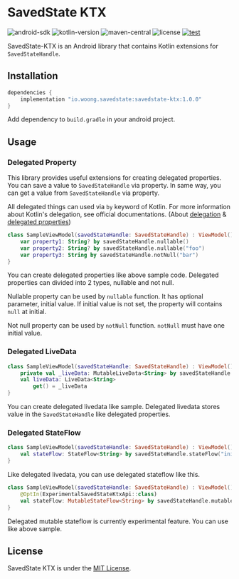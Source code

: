 # SavedState KTX

![android-sdk](https://img.shields.io/badge/android-21+-brightgreen?logo=android)
![kotlin-version](https://img.shields.io/badge/kotlin-1.7.20-blueviolet?logo=kotlin)
![maven-central](https://img.shields.io/maven-central/v/io.woong.savedstate/savedstate-ktx)
![license](https://img.shields.io/badge/license-MIT-blue)
[![test](https://github.com/cheonjaewoong/savedstate-ktx/actions/workflows/test.yaml/badge.svg)](https://github.com/cheonjaewoong/savedstate-ktx/actions/workflows/test.yaml)

SavedState-KTX is an Android library that contains Kotlin extensions for `SavedStateHandle`.

## Installation

```groovy
dependencies {
    implementation "io.woong.savedstate:savedstate-ktx:1.0.0"
}
```

Add dependency to `build.gradle` in your android project.

## Usage

### Delegated Property

This library provides useful extensions for creating delegated properties.
You can save a value to `SavedStateHandle` via property.
In same way, you can get a value from `SavedStateHandle` via property.

All delegated things can used via `by` keyword of Kotlin.
For more information about Kotlin's delegation, see official documentations.
(About [delegation](https://kotlinlang.org/docs/delegation.html) & [delegated properties](https://kotlinlang.org/docs/delegated-properties.html))

```kotlin
class SampleViewModel(savedStateHandle: SavedStateHandle) : ViewModel() {
    var property1: String? by savedStateHandle.nullable()
    var property2: String? by savedStateHandle.nullable("foo")
    var property3: String by savedStateHandle.notNull("bar")
}
```

You can create delegated properties like above sample code.
Delegated properties can divided into 2 types, nullable and not null.

Nullable property can be used by `nullable` function.
It has optional parameter, initial value.
If initial value is not set, the property will contains `null` at initial.

Not null property can be used by `notNull` function.
`notNull` must have one initial value.

### Delegated LiveData

```kotlin
class SampleViewModel(savedStateHandle: SavedStateHandle) : ViewModel() {
    private val _liveData: MutableLiveData<String> by savedStateHandle.liveData()
    val liveData: LiveData<String>
        get() = _liveData
}
```

You can create delegated livedata like sample.
Delegated livedata stores value in the `SavedStateHandle` like delegated properties.

### Delegated StateFlow

```kotlin
class SampleViewModel(savedStateHandle: SavedStateHandle) : ViewModel() {
    val stateFlow: StateFlow<String> by savedStateHandle.stateFlow("init")
}
```

Like delegated livedata, you can use delegated stateflow like this.

```kotlin
class SampleViewModel(savedStateHandle: SavedStateHandle) : ViewModel() {
    @OptIn(ExperimentalSavedStateKtxApi::class)
    val stateFlow: MutableStateFlow<String> by savedStateHandle.mutableStateFlow("init")
}
```

Delegated mutable stateflow is currently experimental feature.
You can use like above sample.

## License

SavedState KTX is under the [MIT License](./LICENSE.txt).
